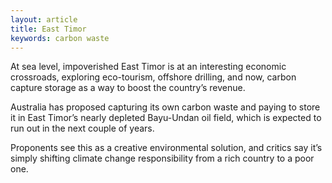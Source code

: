 ```yaml
---
layout: article
title: East Timor
keywords: carbon waste
---
```


At sea level, impoverished East Timor is at an interesting economic crossroads, exploring eco-tourism, offshore drilling, and now, carbon capture storage as a way to boost the country’s revenue.

Australia has proposed capturing its own carbon waste and paying to store it in East Timor’s nearly depleted Bayu-Undan oil field, which is expected to run out in the next couple of years.

Proponents see this as a creative environmental solution, and critics say it’s simply shifting climate change responsibility from a rich country to a poor one.
